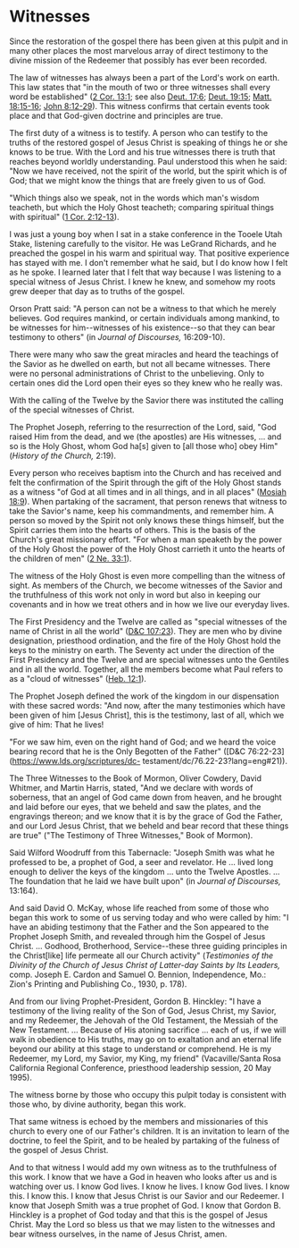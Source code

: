 # Witnesses

Since the restoration of the gospel there has been given at this pulpit and in
many other places the most marvelous array of direct testimony to the divine
mission of the Redeemer that possibly has ever been recorded.

The law of witnesses has always been a part of the Lord's work on earth. This
law states that "in the mouth of two or three witnesses shall every word be
established" ([2 Cor.
13:1](https://www.lds.org/scriptures/nt/2-cor/13.1?lang=eng#0); see also
[Deut. 17:6](https://www.lds.org/scriptures/ot/deut/17.6?lang=eng#5); [Deut.
19:15](https://www.lds.org/scriptures/ot/deut/19.15?lang=eng#14); [Matt.
18:15-16](https://www.lds.org/scriptures/nt/matt/18.15-16?lang=eng#14); [John
8:12-29](https://www.lds.org/scriptures/nt/john/8.12-29?lang=eng#11)). This
witness confirms that certain events took place and that God-given doctrine
and principles are true.

The first duty of a witness is to testify. A person who can testify to the
truths of the restored gospel of Jesus Christ is speaking of things he or she
knows to be true. With the Lord and his true witnesses there is truth that
reaches beyond worldly understanding. Paul understood this when he said: "Now
we have received, not the spirit of the world, but the spirit which is of God;
that we might know the things that are freely given to us of God.

"Which things also we speak, not in the words which man's wisdom teacheth, but
which the Holy Ghost teacheth; comparing spiritual things with spiritual" ([1
Cor. 2:12-13](https://www.lds.org/scriptures/nt/1-cor/2.12-13?lang=eng#11)).

I was just a young boy when I sat in a stake conference in the Tooele Utah
Stake, listening carefully to the visitor. He was LeGrand Richards, and he
preached the gospel in his warm and spiritual way. That positive experience
has stayed with me. I don't remember what he said, but I do know how I felt as
he spoke. I learned later that I felt that way because I was listening to a
special witness of Jesus Christ. I knew he knew, and somehow my roots grew
deeper that day as to truths of the gospel.

Orson Pratt said: "A person can not be a witness to that which he merely
believes. God requires mankind, or certain individuals among mankind, to be
witnesses for him--witnesses of his existence--so that they can bear testimony
to others" (in _Journal of Discourses,_ 16:209-10).

There were many who saw the great miracles and heard the teachings of the
Savior as he dwelled on earth, but not all became witnesses. There were no
personal administrations of Christ to the unbelieving. Only to certain ones
did the Lord open their eyes so they knew who he really was.

With the calling of the Twelve by the Savior there was instituted the calling
of the special witnesses of Christ.

The Prophet Joseph, referring to the resurrection of the Lord, said, "God
raised Him from the dead, and we (the apostles) are His witnesses, ... and so is
the Holy Ghost, whom God ha[s] given to [all those who] obey Him" (_History of
the Church,_ 2:19).

Every person who receives baptism into the Church and has received and felt
the confirmation of the Spirit through the gift of the Holy Ghost stands as a
witness "of God at all times and in all things, and in all places" ([Mosiah
18:9](https://www.lds.org/scriptures/bofm/mosiah/18.9?lang=eng#8)). When
partaking of the sacrament, that person renews that witness to take the
Savior's name, keep his commandments, and remember him. A person so moved by
the Spirit not only knows these things himself, but the Spirit carries them
into the hearts of others. This is the basis of the Church's great missionary
effort. "For when a man speaketh by the power of the Holy Ghost the power of
the Holy Ghost carrieth it unto the hearts of the children of men" ([2 Ne.
33:1](https://www.lds.org/scriptures/bofm/2-ne/33.1?lang=eng#0)).

The witness of the Holy Ghost is even more compelling than the witness of
sight. As members of the Church, we become witnesses of the Savior and the
truthfulness of this work not only in word but also in keeping our covenants
and in how we treat others and in how we live our everyday lives.

The First Presidency and the Twelve are called as "special witnesses of the
name of Christ in all the world" ([D&amp;C
107:23](https://www.lds.org/scriptures/dc-testament/dc/107.23?lang=eng#22)).
They are men who by divine designation, priesthood ordination, and the fire of
the Holy Ghost hold the keys to the ministry on earth. The Seventy act under
the direction of the First Presidency and the Twelve and are special witnesses
unto the Gentiles and in all the world. Together, all the members become what
Paul refers to as a "cloud of witnesses" ([Heb.
12:1](https://www.lds.org/scriptures/nt/heb/12.1?lang=eng#0)).

The Prophet Joseph defined the work of the kingdom in our dispensation with
these sacred words: "And now, after the many testimonies which have been given
of him [Jesus Christ], this is the testimony, last of all, which we give of
him: That he lives!

"For we saw him, even on the right hand of God; and we heard the voice bearing
record that he is the Only Begotten of the Father" ([D&amp;C
76:22-23](https://www.lds.org/scriptures/dc-
testament/dc/76.22-23?lang=eng#21)).

The Three Witnesses to the Book of Mormon, Oliver Cowdery, David Whitmer, and
Martin Harris, stated, "And we declare with words of soberness, that an angel
of God came down from heaven, and he brought and laid before our eyes, that we
beheld and saw the plates, and the engravings thereon; and we know that it is
by the grace of God the Father, and our Lord Jesus Christ, that we beheld and
bear record that these things are true" ("The Testimony of Three Witnesses,"
Book of Mormon).

Said Wilford Woodruff from this Tabernacle: "Joseph Smith was what he
professed to be, a prophet of God, a seer and revelator. He ... lived long
enough to deliver the keys of the kingdom ... unto the Twelve Apostles. ... The
foundation that he laid we have built upon" (in _Journal of Discourses,_
13:164).

And said David O. McKay, whose life reached from some of those who began this
work to some of us serving today and who were called by him: "I have an
abiding testimony that the Father and the Son appeared to the Prophet Joseph
Smith, and revealed through him the Gospel of Jesus Christ. ... Godhood,
Brotherhood, Service--these three guiding principles in the Christ[like] life
permeate all our Church activity" (_Testimonies of the Divinity of the Church
of Jesus Christ of Latter-day Saints by Its Leaders,_ comp. Joseph E. Cardon
and Samuel O. Bennion, Independence, Mo.: Zion's Printing and Publishing Co.,
1930, p. 178).

And from our living Prophet-President, Gordon B. Hinckley: "I have a testimony
of the living reality of the Son of God, Jesus Christ, my Savior, and my
Redeemer, the Jehovah of the Old Testament, the Messiah of the New Testament.
... Because of His atoning sacrifice ... each of us, if we will walk in obedience
to His truths, may go on to exaltation and an eternal life beyond our ability
at this stage to understand or comprehend. He is my Redeemer, my Lord, my
Savior, my King, my friend" (Vacaville/Santa Rosa California Regional
Conference, priesthood leadership session, 20 May 1995).

The witness borne by those who occupy this pulpit today is consistent with
those who, by divine authority, began this work.

That same witness is echoed by the members and missionaries of this church to
every one of our Father's children. It is an invitation to learn of the
doctrine, to feel the Spirit, and to be healed by partaking of the fulness of
the gospel of Jesus Christ.

And to that witness I would add my own witness as to the truthfulness of this
work. I know that we have a God in heaven who looks after us and is watching
over us. I know God lives. I know he lives. I know God lives. I know this. I
know this. I know that Jesus Christ is our Savior and our Redeemer. I know
that Joseph Smith was a true prophet of God. I know that Gordon B. Hinckley is
a prophet of God today and that this is the gospel of Jesus Christ. May the
Lord so bless us that we may listen to the witnesses and bear witness
ourselves, in the name of Jesus Christ, amen.

